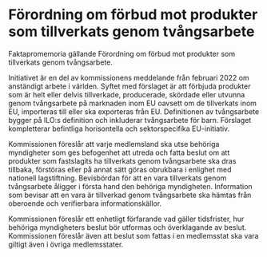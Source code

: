 # Förordning om förbud mot produkter som tillverkats genom tvångsarbete

Faktapromemoria gällande Förordning om förbud mot produkter
som tillverkats genom tvångsarbete.

Initiativet är en del av kommissionens meddelande från februari 2022 om anständigt arbete i världen. Syftet med förslaget är att förbjuda produkter som är helt eller delvis tillverkade, producerade, skördade eller utvunna genom tvångsarbete på marknaden inom EU oavsett om de tillverkats inom EU, importeras till eller ska exporteras från EU. Definitionen av tvångsarbete bygger på ILO:s definition och inkluderar tvångsarbete för barn. Förslaget kompletterar befintliga horisontella och sektorspecifika EU-initiativ.

Kommissionen föreslår att varje medlemsland ska utse behöriga myndigheter som ges befogenhet att utreda och fatta beslut om att produkter som fastslagits ha tillverkats genom tvångsarbete ska dras tillbaka, förstöras eller på annat sätt göras obrukbara i enlighet med nationell lagstiftning. Bevisbördan för att en vara tillverkats genom tvångsarbete åligger i första hand den behöriga myndigheten. Information som bevisar att en vara är tillverkad genom tvångsarbete ska hämtas från oberoende och verifierbara informationskällor.

Kommissionen föreslår ett enhetligt förfarande vad gäller tidsfrister, hur
behöriga myndigheters beslut bör utformas och överklagande av beslut. Kommissionen föreslår även att beslut som fattas i en medlemsstat ska vara giltigt även i övriga medlemsstater.

